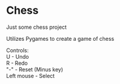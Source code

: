# Chess
Just some chess project


Utilizes Pygames to create a game of chess


Controls: <br />
U - Undo <br />
R - Redo <br />
"-" - Reset (Minus key) <br />
Left mouse - Select 
